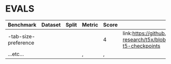 # EVALS

| Benchmark | Dataset | Split | Metric | Score | Source |
| --- | --- | --- | --- | --- | --- |
| -tab-size-preference |  |  |  | 4 | link:https://github.com/google-research/t5x/blob/main/docs/models.md#flan-t5-checkpoints |
| ...etc… |  |  | , | , |  |